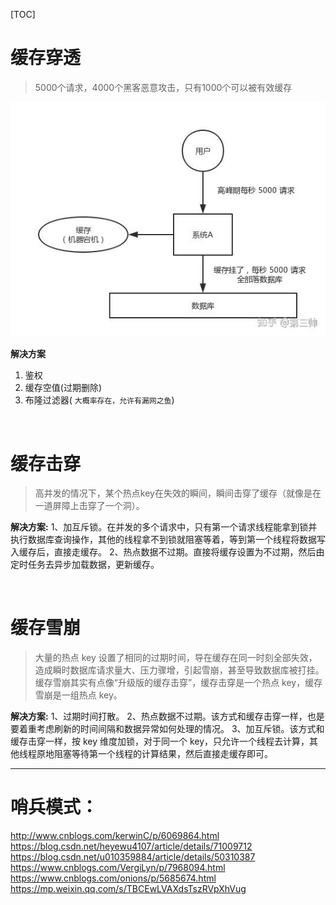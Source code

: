 [TOC]

# 缓存穿透
> 5000个请求，4000个黑客恶意攻击，只有1000个可以被有效缓存

![img](assets/d61ba2a3-5030-4326-aa12-f25a95c540b5.png)


**解决方案**
1. 鉴权
2. 缓存空值(过期删除)
3. 布隆过滤器( `大概率存在，允许有漏网之鱼`)

<br/>

# 缓存击穿
> 高并发的情况下，某个热点key在失效的瞬间，瞬间击穿了缓存（就像是在一道屏障上击穿了一个洞）。

**解决方案:**
1、加互斥锁。在并发的多个请求中，只有第一个请求线程能拿到锁并执行数据库查询操作，其他的线程拿不到锁就阻塞等着，等到第一个线程将数据写入缓存后，直接走缓存。
2、热点数据不过期。直接将缓存设置为不过期，然后由定时任务去异步加载数据，更新缓存。


<br/>



# 缓存雪崩
> 大量的热点 key 设置了相同的过期时间，导在缓存在同一时刻全部失效，造成瞬时数据库请求量大、压力骤增，引起雪崩，甚至导致数据库被打挂。
缓存雪崩其实有点像“升级版的缓存击穿”，缓存击穿是一个热点 key，缓存雪崩是一组热点 key。

**解决方案:**
1、过期时间打散。
2、热点数据不过期。该方式和缓存击穿一样，也是要着重考虑刷新的时间间隔和数据异常如何处理的情况。
3、加互斥锁。该方式和缓存击穿一样，按 key 维度加锁，对于同一个 key，只允许一个线程去计算，其他线程原地阻塞等待第一个线程的计算结果，然后直接走缓存即可。





---

# 哨兵模式： 
http://www.cnblogs.com/kerwinC/p/6069864.html
https://blog.csdn.net/heyewu4107/article/details/71009712
https://blog.csdn.net/u010359884/article/details/50310387
https://www.cnblogs.com/VergiLyn/p/7968094.html
https://www.cnblogs.com/onions/p/5685674.html
https://mp.weixin.qq.com/s/TBCEwLVAXdsTszRVpXhVug

